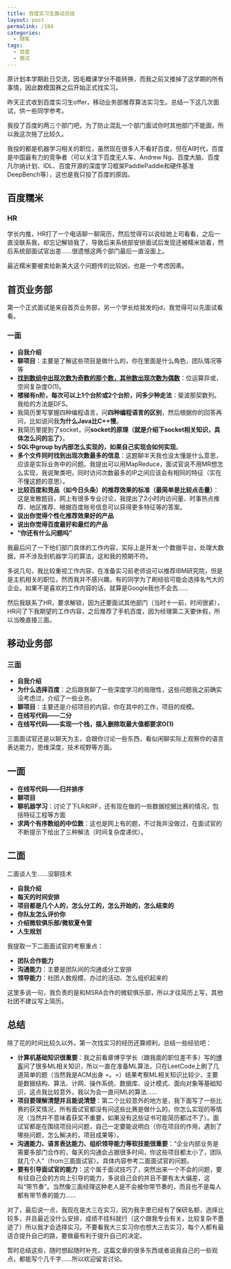 ```yaml
---
title: 百度实习生面试总结
layout: post
permalink: /184
categories:
  - 随笔
tags:
  - 百度
  - 面试
---
```

原计划本学期赴日交流，因毛概课学分不能转换，而我之前又推掉了这学期的所有事情，因此数模国赛之后开始正式找实习。

昨天正式收到百度实习生offer，移动业务部推荐算法实习生。总结一下这几次面试，供一些同学参考。

我投了百度的两三个部门吧，为了防止混乱一个部门面试你时其他部门不能面，所以我这次拖了比较久。

我投的都是机器学习相关的职位，虽然现在很多人不看好百度，但在AI时代，百度是中国最有力的竞争者（可以关注下百度无人车、Andrew Ng、百度大脑、百度凡尔纳计划、IDL、百度开源的深度学习框架PaddlePaddle和硬件基准DeepBench等），这也是我只投了百度的原因。

## 百度糯米

### HR
学长内推，HR打了一个电话聊一聊简历，然后觉得可以说给她上司看看，之后一直没联系我，却忘记解锁我了，导致后来系统部安排面试后发现还被糯米锁着，然后系统部面试官出差……很遗憾这两个部门最后一直没面上。

最近糯米要被卖给新美大这个问题传的比较凶，也是一个考虑因素。

## 首页业务部
第一个正式面试是来自首页业务部，另一个学长给我发的jd，我觉得可以先面试看看。

### 一面
- **自我介绍**
- **聊项目**：主要是了解这些项目是做什么的，你在里面是什么角色，团队情况等等
- [**找到数组中出现次数为奇数的那个数，其他数出现次数为偶数**](http://www.cnblogs.com/graphics/archive/2010/08/24/1761620.html#link09)：位运算异或，空间复杂度O(1)。
- **楼梯有n阶，每次可以上1个台阶或2个台阶，问多少种走法**：斐波那契数列。我给的方法是DFS。
- 我简历里写掌握四种编程语言，问**四种编程语言的区别**，然后根据你的回答再问，比如说问我**为什么Java比C++慢**。
- 我简历里提到了socket，问**socket的原理（就是介绍下socket相关知识，具体怎么问的忘了）**。
- **SQL中group by内部怎么实现的，如果自己实现会如何实现**。
- **多个文件同时找到出现次数最多的信息**：这题聊半天我也没太懂是什么意思，应该是实际业务中的问题。我提出可以用MapReduce，面试官说不用MR想怎么实现，我说聚类吧，同时访问次数最多的IP之间应该会有相同的特征（实在不懂这题的意思）。
- **比较百度和竞品（如今日头条）的推荐效果的标准（最简单是比较点击量）**：这是发散题目，网上有很多专业讨论，我提出了2小时内访问量、时事热点推荐、地区推荐、根据百度账号信息可以获得更多特征等的答案。
- **说出你觉得个性化推荐效果好的产品**
- **说出你觉得百度最好和最烂的产品**
- **“你还有什么问题吗”**

我最后问了一下他们部门具体的工作内容，实际上是开发一个数据平台，处理大数据，并不涉及到机器学习的算法，这和我的预期不符。

多说几句，我比较重视工作内容，在准备实习前老师说可以推荐IBM研究院，但是是主机相关的职位，然而我并不感兴趣，有的同学为了刷经验可能会选择名气大的企业。如果不是喜欢的工作内容的话，就算是Google我也不会去……

然后我联系了HR，要求解锁，因为还要面试其他部门（当时十一前，时间很紧），HR问了下我期望的工作内容，之后推荐了手机百度，因为经理第二天要休假，所以当晚直接三面。

## 移动业务部

### 三面
- **自我介绍**
- **为什么选择百度**：之后跟我聊了一些深度学习的局限性，这些问题我之前确实没考虑过，介绍了一些业务。
- **聊项目**：主要还是介绍项目的内容，你在其中的工作，项目的规模。
- **在线写代码——二分**
- **在线写代码——实现一个栈，插入删除取最大值都要求O(1)**

三面面试官还是以聊天为主，会跟你讨论一些东西，看似闲聊实际上观察你的语言表达能力，思维深度，技术视野等方面。

## 一面
- **在线写代码——归并排序**
- **聊项目**
- **聊机器学习**：讨论了下LR和RF，还有现在做的一些数据挖掘比赛的情况，包括特征工程等方面
- **求两个有序数组的中位数**：这也是网上有的题，不过我并没做过，在面试官的不断提示下给出了三种解法（时间复杂度递优）。

## 二面
二面谈人生……没聊技术

- **自我介绍**
- **每天的时间安排**
- **项目都是几个人的，怎么分工的，怎么开始的，怎么结束的**
- **你队友怎么评价你**
- **介绍微软俱乐部/微软夏令营**
- **人生规划**

我提取一下二面面试官的考察重点：

- **团队合作能力**
- **沟通能力**：主要是团队间的沟通或分工安排
- **领导能力**：社团人数规模、办过的活动、怎么组织起来的

这里多说一句，我负责的是和MSRA合作的微软俱乐部，所以才往简历上写，其他社团不建议写上简历。

## 总结
除了花的时间比较久以外，第一次找实习的经历还算顺利，总结一些经验吧：

- **计算机基础知识很重要**：我之前看章博亨学长（跟我面的职位差不多）写的[博客](http://www.jianshu.com/p/5290342840a5)问了很多ML相关知识，所以一直在准备ML算法，只在LeetCode上刷了几道简单的题（当然我是ACM出身 =。=）结果考察ML相关知识比较少，主要是数据结构、算法、计网、操作系统、数据库、设计模式、面向对象等基础知识，这点我比较意外，我以为会一直问ML的算法……
- **项目要理解清楚并且能说清楚**：第二个比较意外的地方是，我下面写了一些比赛的获奖情况，所有面试官都没有问这些比赛是做什么的，你怎么实现的等情况（当然并不意味着获奖不重要，如果没有这些证书可能简历都过不了）。面试官都是在围绕项目问问题，自己一定要能说明白（你在项目的作用，遇到了哪些问题，怎么解决的，项目成果等）。
- **沟通能力、语言表达能力、组织领导能力等软技能很重要**：“企业内部业务是需要多部门合作的，每天的沟通会占据很多时间，你这些项目都太小了，团队就几个人”（from三面面试官）。具体内容参考二面面试官的问题。
- **要有引导面试官的能力**：这个属于面试技巧了，突然出来一个不会的问题，要有往自己会的方向上引导的能力，多说自己会的并且不要有太大偏差，这叫“带节奏”。当然像三面经理这种老人是不会被你带节奏的，而且也不是每人都有带节奏的能力……

对了，最后说一点，我现在是大三在实习，因为我手里已经有了保研名额，选择比较多，并且最近没什么安排，成绩不挂科就行（这个跟我专业有关，比较复杂不墨迹了）所以我才会选择实习。不要看我大三实习你也想大三去实习，每个人都有最适合提升自己的路，要做最有利于提升自己的决定。

暂时总结这些，随时想起随时补充，这篇文章的很多东西或者说我自己的一些观点，都能写个几千字……所以欢迎留言讨论。